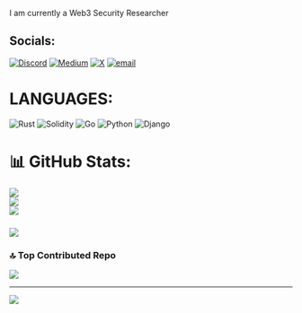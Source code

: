 I am currently a Web3 Security Researcher


## Socials:
[![Discord](https://img.shields.io/badge/Discord-%237289DA.svg?logo=discord&logoColor=white)](https://discord.gg/tigerfrake) [![Medium](https://img.shields.io/badge/Medium-12100E?logo=medium&logoColor=white)](https://medium.com/@Tigerfrake) [![X](https://img.shields.io/badge/X-black.svg?logo=X&logoColor=white)](https://x.com/Tigerfrake) [![email](https://img.shields.io/badge/Email-D14836?logo=gmail&logoColor=white)](mailto:brightoneotis1@gmail.com) 

# LANGUAGES:
![Rust](https://img.shields.io/badge/rust-%23000000.svg?style=for-the-badge&logo=rust&logoColor=white) ![Solidity](https://img.shields.io/badge/Solidity-%23363636.svg?style=for-the-badge&logo=solidity&logoColor=white) ![Go](https://img.shields.io/badge/go-%2300ADD8.svg?style=for-the-badge&logo=go&logoColor=white) ![Python](https://img.shields.io/badge/python-3670A0?style=for-the-badge&logo=python&logoColor=ffdd54) ![Django](https://img.shields.io/badge/django-%23092E20.svg?style=for-the-badge&logo=django&logoColor=white)
# 📊 GitHub Stats:
![](https://github-readme-stats.vercel.app/api?username=Tigerfrake&theme=dark&hide_border=false&include_all_commits=true&count_private=true)<br/>
![](https://nirzak-streak-stats.vercel.app/?user=Tigerfrake&theme=dark&hide_border=false)<br/>
![](https://github-readme-stats.vercel.app/api/top-langs/?username=Tigerfrake&theme=dark&hide_border=false&include_all_commits=true&count_private=true&layout=compact)

### 
![](https://quotes-github-readme.vercel.app/api?type=horizontal&theme=radical)

### 🔝 Top Contributed Repo
![](https://github-contributor-stats.vercel.app/api?username=Tigerfrake&limit=5&theme=dark&combine_all_yearly_contributions=true)

---
[![](https://visitcount.itsvg.in/api?id=Tigerfrake&icon=0&color=0)](https://visitcount.itsvg.in)

<!-- Proudly created with GPRM ( https://gprm.itsvg.in ) -->
